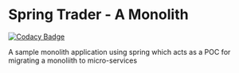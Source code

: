 # Spring Trader - A Monolith

[![Codacy Badge](https://api.codacy.com/project/badge/Grade/4dd9a4cc6c774c6e8b51e2bf42ff0801)](https://app.codacy.com/app/Vignesh-Durairaj/Spring-Trader-Monolith?utm_source=github.com&utm_medium=referral&utm_content=Vignesh-Durairaj/Spring-Trader-Monolith&utm_campaign=Badge_Grade_Dashboard)

A sample monolith application using spring which acts as a POC for migrating a monoliith to micro-services
